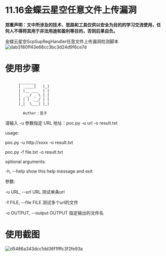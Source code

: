 # 11.16金蝶云星空任意文件上传漏洞
**郑重声明：文中所涉及的技术、思路和工具仅供以安全为目的的学习交流使用，任何人不得将其用于非法用途和盈利等目的，否则后果自负。**

金蝶云星空ScpSupRegHandler任意文件上传漏洞检测脚本
![dab3180ff43e68cc3bc3d24d9f6ce7d](https://github.com/yuziiiiiiiiii/Kingdee_k3cloud-ScpSupRegHandler-Upload-POC/assets/138445912/f0b5a829-a105-498a-abbc-474e270ec2a8)
# 使用步骤
          ________
          |  ____|   (_)
          | |__ ___  | |
          |  __/ _ \ | |
          | | |  __/ | |
          |_|  \___| |_|

            Author：昱子
请输入 -u 参数指定 URL 地址：poc.py -u url -o result.txt

usage:

poc.py -u http://xxxx -o result.txt

poc.py -f file.txt -o result.txt


optional arguments:

  -h, --help            show this help message and exit
  

参数:

  -u URL, --url URL     测试单条url

  -f FILE, --file FILE  测试多个url的文件
  
  -o OUTPUT, --output OUTPUT  指定输出的文件名
  
# 使用截图
![d5486a343dcc1dd36f1fffc3f2fe93a](https://github.com/yuziiiiiiiiii/Kingdee_k3cloud-ScpSupRegHandler-Upload-POC/assets/138445912/3291aa9a-852f-44bc-ade4-6bcec2bc6c1e)
